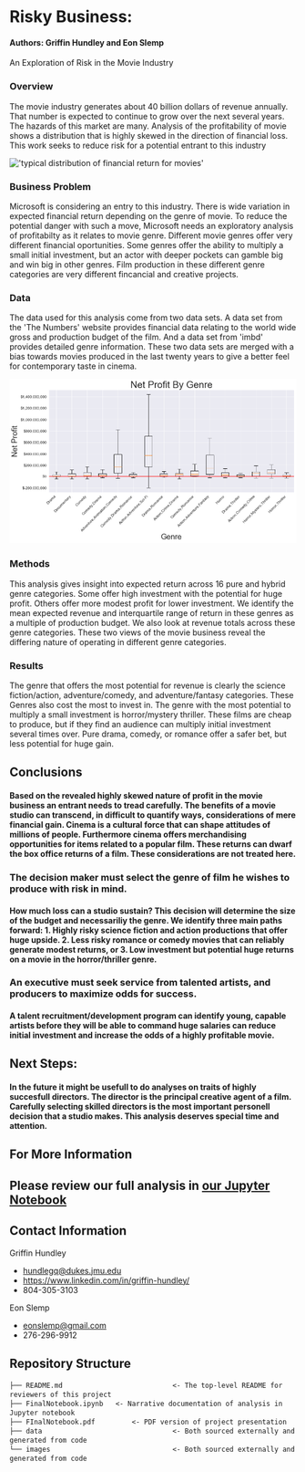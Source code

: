 # Risky Business:
#### Authors: Griffin Hundley and Eon Slemp

An Exploration of Risk in the Movie Industry


### Overview
The movie industry generates about 40 billion dollars of revenue annually.  That number is expected to continue to grow over the next several years.  The hazards of this market are many.  Analysis of the profitability of movie shows a distribution that is highly skewed in the direction of financial loss.  This work seeks to reduce risk for a potential entrant to this industry

!['typical distribution of financial return for movies'](./images/hist-bgr.png)

### Business Problem
Microsoft is considering an entry to this industry.  There is wide variation in expected financial return depending on the genre of movie.  To reduce the potential danger with such a move, Microsoft needs an exploratory analysis of profitabilty as it relates to movie genre. Different movie genres offer very different financial oportunities.  Some genres offer the ability to multiply a small initial investment, but an actor with deeper pockets can gamble big and win big in other genres.  Film production in these different genre categories are very different fincancial and creative projects.  

### Data
The data used for this analysis come from two data sets.  A data set from the 'The Numbers' website provides financial data relating to the world wide gross and production budget of the film.  And a data set from 'imbd' provides detailed genre information.  These two data sets are merged with a bias towards movies produced in the last twenty years to give a better feel for contemporary taste in cinema.  

!['variation of expected return by genre'](./images/boxplot-netprofit.png)

### Methods
This analysis gives insight into expected return across 16 pure and hybrid genre categories.  Some offer high investment with the potential for huge profit.  Others offer more modest profit for lower investment.  We identify the mean expected revenue and interquartile range of return in these genres as a multiple of production budget. We also look at revenue totals across these genre categories. These two views of the movie business reveal the differing nature of operating in different genre categories.  

### Results
The genre that offers the most potential for revenue is clearly the science fiction/action, adventure/comedy, and adventure/fantasy categories.  These Genres also cost the most to invest in.  The genre with the most potential to multiply a small investment is horror/mystery thriller.  These films are cheap to produce, but if they find an audience can multiply initial investment several times over.  Pure drama, comedy, or romance offer a safer bet, but less potential for huge gain. 

## Conclusions
#### Based on the revealed highly skewed nature of profit in the movie business an entrant needs to tread carefully.  The benefits of a movie studio can transcend, in difficult to quantify ways, considerations of mere financial gain.  Cinema is a cultural force that can shape attitudes of millions of people.  Furthermore cinema offers merchandising opportunities for items related to a popular film.  These returns can dwarf the box office returns of a film.  These considerations are not treated here. 
### The decision maker must select the genre of film he wishes to produce with risk in mind.
#### How much loss can a studio sustain?  This decision will determine the size of the budget and necessariliy the genre.  We identify three main paths forward:  1.  Highly risky science fiction and action productions that offer huge upside.  2.  Less risky romance or comedy movies that can reliably generate modest returns, or 3.  Low investment but potential huge returns on a movie in the horror/thriller genre.  
### An executive must seek service from talented artists, and producers to maximize odds for success. 
#### A talent recruitment/development program can identify young, capable artists before they will be able to command huge salaries can reduce initial investment and increase the odds of a highly profitable movie. 

## Next Steps:
#### In the future it might be usefull to do analyses on traits of highly succesfull directors.  The director is the principal creative agent of a film.  Carefully selecting skilled directors is the most important personell decision that a studio makes.  This analysis deserves special time and attention.  


## For More Information

## Please review our full analysis in [our Jupyter Notebook](FinalNotebook.ipynb) 



## Contact Information
Griffin Hundley
* hundlegq@dukes.jmu.edu
* https://www.linkedin.com/in/griffin-hundley/
* 804-305-3103

Eon Slemp
* eonslemp@gmail.com
* 276-296-9912

## Repository Structure

```
├── README.md                           <- The top-level README for reviewers of this project
├── FinalNotebook.ipynb   <- Narrative documentation of analysis in Jupyter notebook
├── FInalNotebook.pdf         <- PDF version of project presentation
├── data                                <- Both sourced externally and generated from code
└── images                              <- Both sourced externally and generated from code
```

